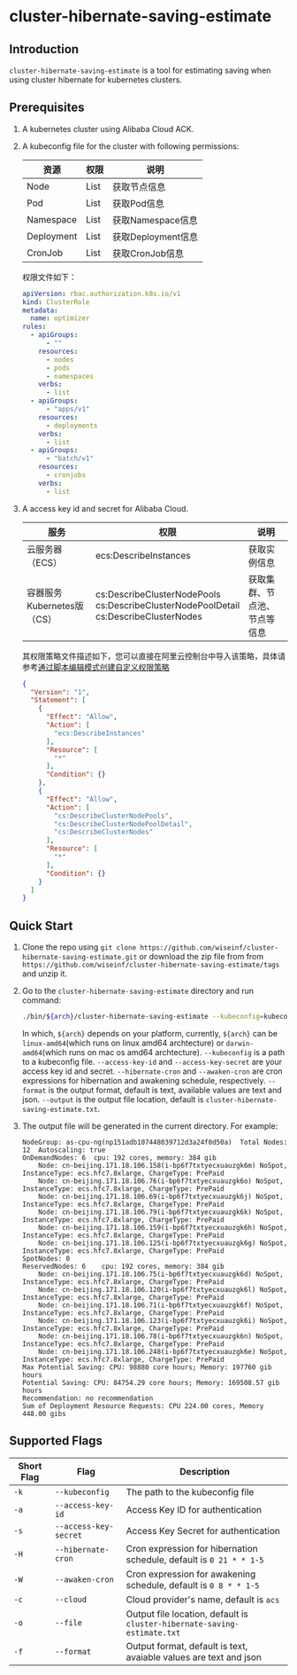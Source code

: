 # cluster-hibernate-saving-estimate

## Introduction

`cluster-hibernate-saving-estimate` is a tool for estimating saving when using cluster hibernate for kubernetes clusters.

## Prerequisites

1. A kubernetes cluster using Alibaba Cloud ACK.
1. A kubeconfig file for the cluster with following permissions:

    | 资源 | 权限 | 说明 |
    | --- | --- | --- |
    | Node | List | 获取节点信息 |
    | Pod | List | 获取Pod信息 |
    | Namespace | List | 获取Namespace信息 |
    | Deployment| List | 获取Deployment信息 |
    | CronJob | List  | 获取CronJob信息 |

    权限文件如下：
    ```yaml
    apiVersion: rbac.authorization.k8s.io/v1
    kind: ClusterRole
    metadata:
      name: optimizer
    rules:
      - apiGroups:
          - ""
        resources:
          - nodes
          - pods
          - namespaces
        verbs:
          - list
      - apiGroups:
          - "apps/v1"
        resources:
          - deployments
        verbs:
          - list
      - apiGroups:
          - "batch/v1"
        resources:
          - cronjobs
        verbs:
          - list
    ```

1. A access key id and secret for Alibaba Cloud.

    | 服务 | 权限 | 说明 |
    | --- | --- | --- |
    | 云服务器（ECS） | ecs:DescribeInstances | 获取实例信息 |
    | 容器服务Kubernetes版（CS） |  cs:DescribeClusterNodePools<br/> cs:DescribeClusterNodePoolDetail<br/> cs:DescribeClusterNodes | 获取集群、节点池、节点等信息 |

    其权限策略文件描述如下，您可以直接在阿里云控制台中导入该策略，具体请参考[通过脚本编辑模式创建自定义权限策略](https://help.aliyun.com/zh/ram/user-guide/create-a-custom-policy#section-kwn-gu8-48m)
    ```json
    {
      "Version": "1",
      "Statement": [
        {
          "Effect": "Allow",
          "Action": [
            "ecs:DescribeInstances"
          ],
          "Resource": [
            "*"
          ],
          "Condition": {}
        },
        {
          "Effect": "Allow",
          "Action": [
            "cs:DescribeClusterNodePools",
            "cs:DescribeClusterNodePoolDetail",
            "cs:DescribeClusterNodes"
          ],
          "Resource": [
            "*"
          ],
          "Condition": {}
        }
      ]
    }
    ```

## Quick Start

1. Clone the repo using `git clone https://github.com/wiseinf/cluster-hibernate-saving-estimate.git` or download the zip file from from `https://github.com/wiseinf/cluster-hibernate-saving-estimate/tags` and unzip it.
1. Go to the `cluster-hibernate-saving-estimate` directory and run command:

    ```sh
    ./bin/${arch}/cluster-hibernate-saving-estimate --kubeconfig=kubeconfigPath --access-key-id=your_access_key_id --access-key-secret=your_access_key_secret --hibernate-cron="0 10 * * *" --awaken-cron="0 8 * * *" --format=text --output=cluster-hibernate-saving-estimate.txt
    ```

    In which, `${arch}` depends on your platform, currently, `${arch}` can be `linux-amd64`(which runs on linux amd64 archtecture) or `darwin-amd64`(which runs on mac os amd64 archtecture). `--kubeconfig` is a path to a kubeconfig file. `--access-key-id` and `--access-key-secret` are your access key id and secret. `--hibernate-cron` and `--awaken-cron` are cron expressions for hibernation and awakening schedule, respectively. `--format` is the output format, default is text, available values are text and json. `--output` is the output file location, default is `cluster-hibernate-saving-estimate.txt`.

1. The output file will be generated in the current directory. For example:

    ```text
    NodeGroup: as-cpu-ng(np151adb107448039712d3a24f0d50a)  Total Nodes: 12  Autoscaling: true
    OnDemandNodes: 6  cpu: 192 cores, memory: 384 gib
        Node: cn-beijing.171.18.106.158(i-bp6f7txtyecxuauzgk6m) NoSpot, InstanceType: ecs.hfc7.8xlarge, ChargeType: PrePaid
        Node: cn-beijing.171.18.106.76(i-bp6f7txtyecxuauzgk6o) NoSpot, InstanceType: ecs.hfc7.8xlarge, ChargeType: PrePaid
        Node: cn-beijing.171.18.106.69(i-bp6f7txtyecxuauzgk6j) NoSpot, InstanceType: ecs.hfc7.8xlarge, ChargeType: PrePaid
        Node: cn-beijing.171.18.106.79(i-bp6f7txtyecxuauzgk6k) NoSpot, InstanceType: ecs.hfc7.8xlarge, ChargeType: PrePaid
        Node: cn-beijing.171.18.106.159(i-bp6f7txtyecxuauzgk6h) NoSpot, InstanceType: ecs.hfc7.8xlarge, ChargeType: PrePaid
        Node: cn-beijing.171.18.106.125(i-bp6f7txtyecxuauzgk6g) NoSpot, InstanceType: ecs.hfc7.8xlarge, ChargeType: PrePaid
    SpotNodes: 0  
    ReservedNodes: 6    cpu: 192 cores, memory: 384 gib
        Node: cn-beijing.171.18.106.75(i-bp6f7txtyecxuauzgk6d) NoSpot, InstanceType: ecs.hfc7.8xlarge, ChargeType: PrePaid
        Node: cn-beijing.171.18.106.120(i-bp6f7txtyecxuauzgk6l) NoSpot, InstanceType: ecs.hfc7.8xlarge, ChargeType: PrePaid
        Node: cn-beijing.171.18.106.71(i-bp6f7txtyecxuauzgk6f) NoSpot, InstanceType: ecs.hfc7.8xlarge, ChargeType: PrePaid
        Node: cn-beijing.171.18.106.123(i-bp6f7txtyecxuauzgk6i) NoSpot, InstanceType: ecs.hfc7.8xlarge, ChargeType: PrePaid
        Node: cn-beijing.171.18.106.78(i-bp6f7txtyecxuauzgk6n) NoSpot, InstanceType: ecs.hfc7.8xlarge, ChargeType: PrePaid
        Node: cn-beijing.171.18.106.248(i-bp6f7txtyecxuauzgk6e) NoSpot, InstanceType: ecs.hfc7.8xlarge, ChargeType: PrePaid  
    Max Potential Saving: CPU: 98880 core hours; Memory: 197760 gib hours
    Potential Saving: CPU: 84754.29 core hours; Memory: 169508.57 gib hours
    Recommendation: no recommendation
    Sum of Deployment Resource Requests: CPU 224.00 cores, Memory 448.00 gibs
    ```

## Supported Flags

| Short Flag | Flag | Description |
| --- | --- | --- |
| `-k` | `--kubeconfig` | The path to the kubeconfig file |
| `-a` | `--access-key-id` | Access Key ID for authentication |
| `-s` | `--access-key-secret` | Access Key Secret for authentication |
| `-H` | `--hibernate-cron` | Cron expression for hibernation schedule, default is `0 21 * * 1-5` |
| `-W` | `--awaken-cron` | Cron expression for awakening schedule, default is `0 8 * * 1-5` |
| `-c` | `--cloud` | Cloud provider's name, default is `acs` |
| `-o` | `--file` | Output file location, default is `cluster-hibernate-saving-estimate.txt` |
| `-f` | `--format` | Output format, default is text, avaiable values are text and json |
